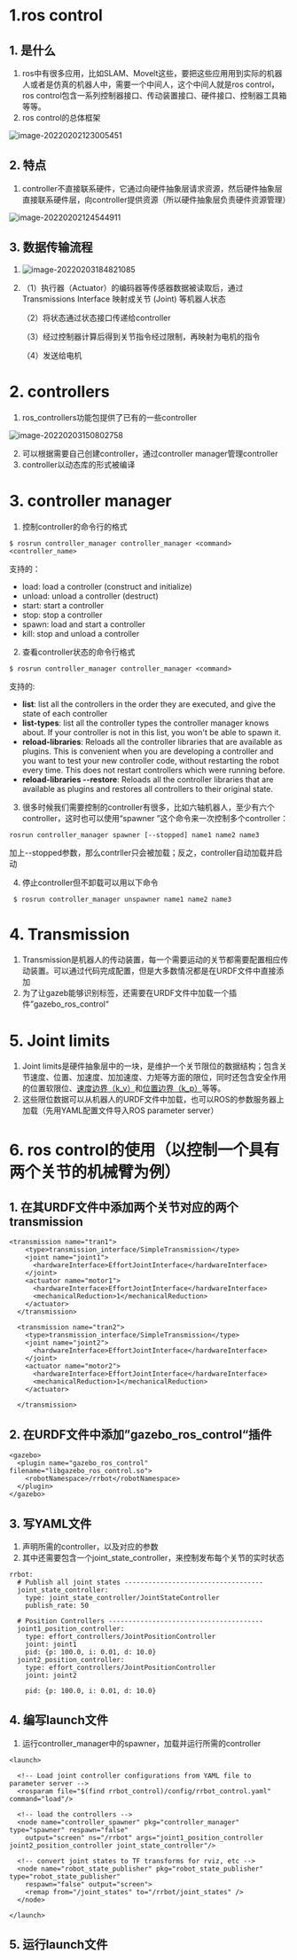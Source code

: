 # 1.ros control

## 1. 是什么

1. ros中有很多应用，比如SLAM、Movelt这些，要把这些应用用到实际的机器人或者是仿真的机器人中，需要一个中间人，这个中间人就是ros control，ros control包含一系列控制器接口、传动装置接口、硬件接口、控制器工具箱等等。
2. ros control的总体框架

![image-20220202123005451](/home/chen/Desktop/typora-user-image/image-20220202123005451.png)

## 2. 特点

1. controller不直接联系硬件，它通过向硬件抽象层请求资源，然后硬件抽象层直接联系硬件层，向controller提供资源（所以硬件抽象层负责硬件资源管理）

![image-20220202124544911](/home/chen/Desktop/typora-user-image/image-20220202124544911.png)

## 3. 数据传输流程

1. ![image-20220203184821085](/home/chen/Desktop/typora-user-image/image-20220203184821085.png)

2. （1）执行器（Actuator）的编码器等传感器数据被读取后，通过 Transmissions Interface 映射成关节 (Joint) 等机器人状态

   （2）将状态通过状态接口传递给controller

   （3）经过控制器计算后得到关节指令经过限制，再映射为电机的指令

   （4）发送给电机

# 2. controllers

1. ros_controllers功能包提供了已有的一些controller

![image-20220203150802758](/home/chen/Desktop/typora-user-image/image-20220203150802758.png)

2. 可以根据需要自己创建controller，通过controller manager管理controller
3. controller以动态库的形式被编译

# 3. controller manager

1. 控制controller的命令行的格式

```
$ rosrun controller_manager controller_manager <command> <controller_name>
```

支持的<command>：

- load: load a controller (construct and initialize)
- unload: unload a controller (destruct)
- start: start a controller
- stop: stop a controller
- spawn: load and start a controller
- kill: stop and unload a controller

2. 查看controller状态的命令行格式

```
$ rosrun controller_manager controller_manager <command>
```

支持的<command>:

- **list**: list all the controllers in the order they are executed, and give the state of each controller
- **list-types**: list all the controller types the controller manager knows about. If your controller is not in this list, you won't be able to spawn it.
- **reload-libraries**: Reloads all the controller libraries that are available as plugins. This is convenient when you are developing a controller and you want to test your new controller code, without restarting the robot every time. This does not restart controllers which were running before.
- **reload-libraries --restore**: Reloads all the controller libraries that are available as plugins and restores all controllers to their original state.

3. 很多时候我们需要控制的controller有很多，比如六轴机器人，至少有六个controller，这时也可以使用“spawner ”这个命令来一次控制多个controller：

```
rosrun controller_manager spawner [--stopped] name1 name2 name3
```

加上--stopped参数，那么contrller只会被加载；反之，controller自动加载并启动

4. 停止controller但不卸载可以用以下命令

```
 $ rosrun controller_manager unspawner name1 name2 name3
```

# 4. Transmission

1. Transmission是机器人的传动装置，每一个需要运动的关节都需要配置相应传动装置。可以通过代码完成配置，但是大多数情况都是在URDF文件中直接添加
2. 为了让gazeb能够识别<transmission>标签，还需要在URDF文件中加载一个插件”gazebo_ros_control“

# 5. Joint limits

1. Joint limits是硬件抽象层中的一块，是维护一个关节限位的数据结构；包含关节速度、位置、加速度、加加速度、力矩等方面的限位，同时还包含安全作用的位置软限位、[速度边界（k_v）](http://wiki.ros.org/pr2_controller_manager/safety_limits)和[位置边界（k_p）](http://wiki.ros.org/pr2_controller_manager/safety_limits)等等。
2. 这些限位数据可以从机器人的URDF文件中加载，也可以ROS的参数服务器上加载（先用YAML配置文件导入ROS parameter server）



# 6. ros control的使用（以控制一个具有两个关节的机械臂为例）

## 1. 在其URDF文件中添加两个关节对应的两个transmission

```
<transmission name="tran1">
    <type>transmission_interface/SimpleTransmission</type>
    <joint name="joint1">
      <hardwareInterface>EffortJointInterface</hardwareInterface>
    </joint>
    <actuator name="motor1">
      <hardwareInterface>EffortJointInterface</hardwareInterface>
      <mechanicalReduction>1</mechanicalReduction>
    </actuator>
  </transmission>

  <transmission name="tran2">
    <type>transmission_interface/SimpleTransmission</type>
    <joint name="joint2">
      <hardwareInterface>EffortJointInterface</hardwareInterface>
    </joint>
    <actuator name="motor2">
      <hardwareInterface>EffortJointInterface</hardwareInterface>
      <mechanicalReduction>1</mechanicalReduction>
    </actuator>

  </transmission>
```

## 2. 在URDF文件中添加”gazebo_ros_control“插件

```
<gazebo>
  <plugin name="gazebo_ros_control" filename="libgazebo_ros_control.so">
    <robotNamespace>/rrbot</robotNamespace>
  </plugin>
</gazebo>
```

## 3. 写YAML文件

1. 声明所需的controller，以及对应的参数
2. 其中还需要包含一个joint_state_controller，来控制发布每个关节的实时状态

```
rrbot:
  # Publish all joint states -----------------------------------
  joint_state_controller:
    type: joint_state_controller/JointStateController
    publish_rate: 50 

  # Position Controllers ---------------------------------------
  joint1_position_controller:
    type: effort_controllers/JointPositionController
    joint: joint1
    pid: {p: 100.0, i: 0.01, d: 10.0}
  joint2_position_controller:
    type: effort_controllers/JointPositionController
    joint: joint2

    pid: {p: 100.0, i: 0.01, d: 10.0}
```

## 4. 编写launch文件

1. 运行controller_manager中的spawner，加载并运行所需的controller

```
<launch>

  <!-- Load joint controller configurations from YAML file to parameter server -->
  <rosparam file="$(find rrbot_control)/config/rrbot_control.yaml" command="load"/>

  <!-- load the controllers -->
  <node name="controller_spawner" pkg="controller_manager" type="spawner" respawn="false"
    output="screen" ns="/rrbot" args="joint1_position_controller joint2_position_controller joint_state_controller"/>

  <!-- convert joint states to TF transforms for rviz, etc -->
  <node name="robot_state_publisher" pkg="robot_state_publisher" type="robot_state_publisher"
    respawn="false" output="screen">
    <remap from="/joint_states" to="/rrbot/joint_states" />
  </node>

</launch>
```

## 5. 运行launch文件